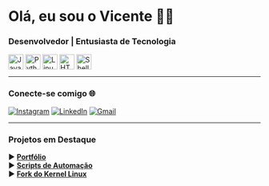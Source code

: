 # **Olá, eu sou o Vicente** 👨‍💻

### Desenvolvedor | Entusiasta de Tecnologia 

<div style="display: inline_block">
  <img align="center" alt="JavaScript" height="30" src="https://cdn.jsdelivr.net/gh/devicons/devicon/icons/javascript/javascript-original.svg">
  <img align="center" alt="Python" height="30" src="https://cdn.jsdelivr.net/gh/devicons/devicon/icons/python/python-original.svg">
  <img align="center" alt="Linux" height="30" src="https://cdn.jsdelivr.net/gh/devicons/devicon/icons/linux/linux-original.svg">
  <img align="center" alt="HTML" height="30" src="https://cdn.jsdelivr.net/gh/devicons/devicon/icons/html5/html5-original.svg">
  <img align="center" alt="Shell" height="30" src="https://cdn.jsdelivr.net/gh/devicons/devicon/icons/bash/bash-original.svg">
</div>

---

### **Conecte-se comigo** 🌐
[![Instagram](https://img.shields.io/badge/-@vicente_de_souza_-E4405F?style=flat&logo=instagram&logoColor=white)](https://www.instagram.com/vicente_de_souza_/)
[![LinkedIn](https://img.shields.io/badge/-Vicente_de_Souza-0077B5?style=flat&logo=linkedin&logoColor=white)](https://www.linkedin.com/in/vicente-de-souza-146b4527a/)
[![Gmail](https://img.shields.io/badge/-Gmail-D14836?style=flat&logo=gmail&logoColor=white)](mailto:seuemail@gmail.com)

---

### **Projetos em Destaque**
▶️ **[Portfólio](https://github.com/vico371/portfolio)**  
▶️ **[Scripts de Automação](https://github.com/vico371/scripts)**  
▶️ **[Fork do Kernel Linux](https://github.com/vico371/linux)**
